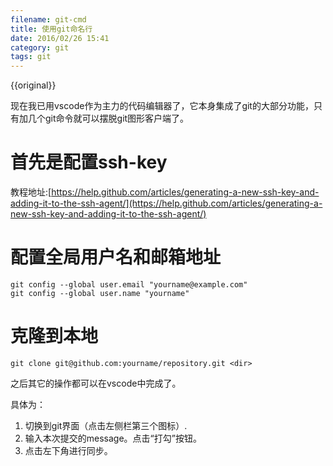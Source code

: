 ```yaml
---
filename: git-cmd
title: 使用git命名行
date: 2016/02/26 15:41
category: git
tags: git
---
```

{{original}}

现在我已用vscode作为主力的代码编辑器了，它本身集成了git的大部分功能，只有加几个git命令就可以摆脱git图形客户端了。

# 首先是配置ssh-key
教程地址:[https://help.github.com/articles/generating-a-new-ssh-key-and-adding-it-to-the-ssh-agent/](https://help.github.com/articles/generating-a-new-ssh-key-and-adding-it-to-the-ssh-agent/)

# 配置全局用户名和邮箱地址

```shell
git config --global user.email "yourname@example.com"
git config --global user.name "yourname"
```
<!-- more -->

# 克隆到本地

```shell
git clone git@github.com:yourname/repository.git <dir>
```

之后其它的操作都可以在vscode中完成了。

具体为：

1. 切换到git界面（点击左侧栏第三个图标）.
2. 输入本次提交的message。点击“打勾”按钮。
3. 点击左下角进行同步。
